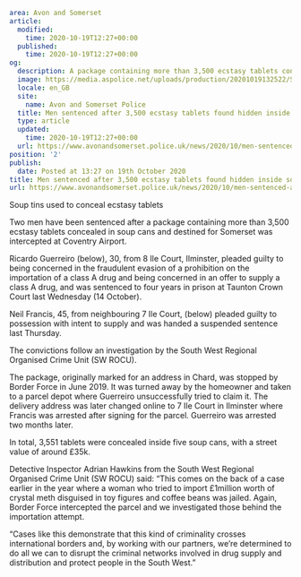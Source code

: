 ```yaml
area: Avon and Somerset
article:
  modified:
    time: 2020-10-19T12:27+00:00
  published:
    time: 2020-10-19T12:27+00:00
og:
  description: A package containing more than 3,500 ecstasy tablets concealed in soup cans and destined for Somerset was intercepted at Coventry Airport.
  image: https://media.aspolice.net/uploads/production/20201019132522/Soup-tins.jpg
  locale: en_GB
  site:
    name: Avon and Somerset Police
  title: Men sentenced after 3,500 ecstasy tablets found hidden inside soup cans | Avon and Somerset Police
  type: article
  updated:
    time: 2020-10-19T12:27+00:00
  url: https://www.avonandsomerset.police.uk/news/2020/10/men-sentenced-after-3500-ecstasy-tablets-found-hidden-inside-soup-cans/
position: '2'
publish:
  date: Posted at 13:27 on 19th October 2020
title: Men sentenced after 3,500 ecstasy tablets found hidden inside soup cans | Avon and Somerset Police
url: https://www.avonandsomerset.police.uk/news/2020/10/men-sentenced-after-3500-ecstasy-tablets-found-hidden-inside-soup-cans/
```

Soup tins used to conceal ecstasy tablets

Two men have been sentenced after a package containing more than 3,500 ecstasy tablets concealed in soup cans and destined for Somerset was intercepted at Coventry Airport.

Ricardo Guerreiro (below), 30, from 8 Ile Court, Ilminster, pleaded guilty to being concerned in the fraudulent evasion of a prohibition on the importation of a class A drug and being concerned in an offer to supply a class A drug, and was sentenced to four years in prison at Taunton Crown Court last Wednesday (14 October).

Neil Francis, 45, from neighbouring 7 Ile Court, (below) pleaded guilty to possession with intent to supply and was handed a suspended sentence last Thursday.

The convictions follow an investigation by the South West Regional Organised Crime Unit (SW ROCU).

The package, originally marked for an address in Chard, was stopped by Border Force in June 2019. It was turned away by the homeowner and taken to a parcel depot where Guerreiro unsuccessfully tried to claim it. The delivery address was later changed online to 7 Ile Court in Ilminster where Francis was arrested after signing for the parcel. Guerreiro was arrested two months later.

In total, 3,551 tablets were concealed inside five soup cans, with a street value of around £35k.

Detective Inspector Adrian Hawkins from the South West Regional Organised Crime Unit (SW ROCU) said: “This comes on the back of a case earlier in the year where a woman who tried to import £1million worth of crystal meth disguised in toy figures and coffee beans was jailed. Again, Border Force intercepted the parcel and we investigated those behind the importation attempt.

“Cases like this demonstrate that this kind of criminality crosses international borders and, by working with our partners, we’re determined to do all we can to disrupt the criminal networks involved in drug supply and distribution and protect people in the South West.”
